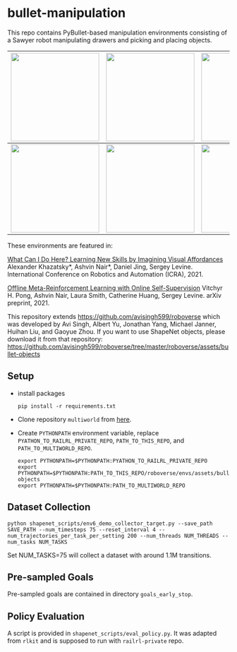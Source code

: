 # bullet-manipulation

This repo contains PyBullet-based manipulation environments consisting of a Sawyer robot manipulating drawers and picking and placing objects.

| <img src="gifs/fullimgs_video_0.gif" width="200" /> | <img src="gifs/fullimgs_video_1.gif" width="200" /> | <img src="gifs/fullimgs_video_2.gif" width="200" /> |
|---|---|---|
| <img src="gifs/fullimgs_video_3.gif" width="200" /> | <img src="gifs/fullimgs_video_4.gif" width="200" /> | <img src="gifs/fullimgs_video_5.gif" width="200" /> |

These environments are featured in:

[What Can I Do Here? Learning New Skills by Imagining Visual Affordances](https://arxiv.org/abs/2106.00671)
Alexander Khazatsky*, Ashvin Nair*, Daniel Jing, Sergey Levine. International Conference on Robotics and Automation (ICRA), 2021.

[Offline Meta-Reinforcement Learning with Online Self-Supervision](https://arxiv.org/abs/2107.03974)
Vitchyr H. Pong, Ashvin Nair, Laura Smith, Catherine Huang, Sergey Levine. arXiv preprint, 2021.

This repository extends https://github.com/avisingh599/roboverse which was developed by Avi Singh, Albert Yu, Jonathan Yang, Michael Janner, Huihan Liu, and Gaoyue Zhou. If you want to use ShapeNet objects, please download it from that repository: https://github.com/avisingh599/roboverse/tree/master/roboverse/assets/bullet-objects

## Setup

- install packages

  ```pip install -r requirements.txt```

- Clone repository `multiworld` from [here](https://github.com/vitchyr/multiworld.git).

- Create `PYTHONPATH` environment variable, replace `PYATHON_TO_RAILRL_PRIVATE_REPO`, `PATH_TO_THIS_REPO`, and `PATH_TO_MULTIWORLD_REPO`.

  ```
  export PYTHONPATH=$PYTHONPATH:PYATHON_TO_RAILRL_PRIVATE_REPO
  export PYTHONPATH=$PYTHONPATH:PATH_TO_THIS_REPO/roboverse/envs/assets/bullet-objects
  export PYTHONPATH=$PYTHONPATH:PATH_TO_MULTIWORLD_REPO
  ```

## Dataset Collection

```
python shapenet_scripts/env6_demo_collector_target.py --save_path SAVE_PATH --num_timesteps 75 --reset_interval 4 --num_trajectories_per_task_per_setting 200 --num_threads NUM_THREADS --num_tasks NUM_TASKS
```

Set NUM_TASKS=75 will collect a dataset with around 1.1M transitions.

## Pre-sampled Goals

Pre-sampled goals are contained in directory `goals_early_stop`.

## Policy Evaluation

A script is provided in `shapenet_scripts/eval_policy.py`. It was adapted from `rlkit` and is supposed to run with `railrl-private` repo.
